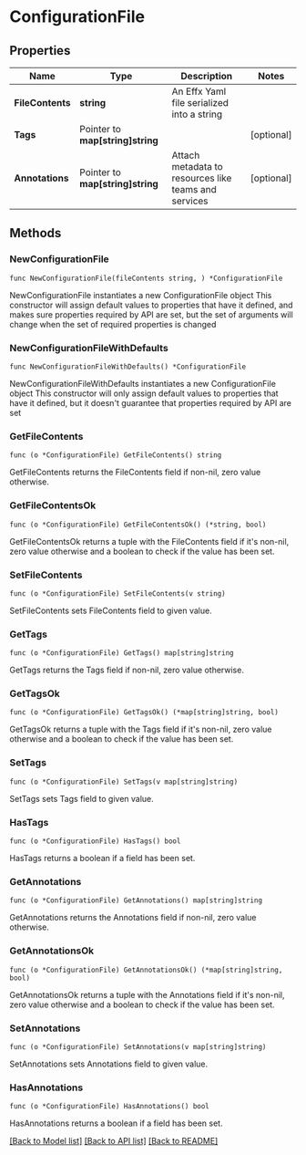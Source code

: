 # ConfigurationFile

## Properties

Name | Type | Description | Notes
------------ | ------------- | ------------- | -------------
**FileContents** | **string** | An Effx Yaml file serialized into a string | 
**Tags** | Pointer to **map[string]string** |  | [optional] 
**Annotations** | Pointer to **map[string]string** | Attach metadata to resources like teams and services | [optional] 

## Methods

### NewConfigurationFile

`func NewConfigurationFile(fileContents string, ) *ConfigurationFile`

NewConfigurationFile instantiates a new ConfigurationFile object
This constructor will assign default values to properties that have it defined,
and makes sure properties required by API are set, but the set of arguments
will change when the set of required properties is changed

### NewConfigurationFileWithDefaults

`func NewConfigurationFileWithDefaults() *ConfigurationFile`

NewConfigurationFileWithDefaults instantiates a new ConfigurationFile object
This constructor will only assign default values to properties that have it defined,
but it doesn't guarantee that properties required by API are set

### GetFileContents

`func (o *ConfigurationFile) GetFileContents() string`

GetFileContents returns the FileContents field if non-nil, zero value otherwise.

### GetFileContentsOk

`func (o *ConfigurationFile) GetFileContentsOk() (*string, bool)`

GetFileContentsOk returns a tuple with the FileContents field if it's non-nil, zero value otherwise
and a boolean to check if the value has been set.

### SetFileContents

`func (o *ConfigurationFile) SetFileContents(v string)`

SetFileContents sets FileContents field to given value.


### GetTags

`func (o *ConfigurationFile) GetTags() map[string]string`

GetTags returns the Tags field if non-nil, zero value otherwise.

### GetTagsOk

`func (o *ConfigurationFile) GetTagsOk() (*map[string]string, bool)`

GetTagsOk returns a tuple with the Tags field if it's non-nil, zero value otherwise
and a boolean to check if the value has been set.

### SetTags

`func (o *ConfigurationFile) SetTags(v map[string]string)`

SetTags sets Tags field to given value.

### HasTags

`func (o *ConfigurationFile) HasTags() bool`

HasTags returns a boolean if a field has been set.

### GetAnnotations

`func (o *ConfigurationFile) GetAnnotations() map[string]string`

GetAnnotations returns the Annotations field if non-nil, zero value otherwise.

### GetAnnotationsOk

`func (o *ConfigurationFile) GetAnnotationsOk() (*map[string]string, bool)`

GetAnnotationsOk returns a tuple with the Annotations field if it's non-nil, zero value otherwise
and a boolean to check if the value has been set.

### SetAnnotations

`func (o *ConfigurationFile) SetAnnotations(v map[string]string)`

SetAnnotations sets Annotations field to given value.

### HasAnnotations

`func (o *ConfigurationFile) HasAnnotations() bool`

HasAnnotations returns a boolean if a field has been set.


[[Back to Model list]](../README.md#documentation-for-models) [[Back to API list]](../README.md#documentation-for-api-endpoints) [[Back to README]](../README.md)


